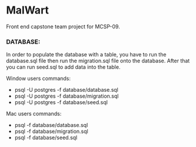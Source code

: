 # MalWart
Front end capstone team project for MCSP-09.

### DATABASE:
In order to populate the database with a table, you have to run the database.sql file then run the migration.sql file onto the database. After that you can run seed.sql to add data into the table.

Window users commands: 
- psql -U postgres -f database/database.sql
- psql -U postgres -f database/migration.sql
- psql -U postgres -f database/seed.sql

Mac users commands: 
- psql -f database/database.sql
- psql -f database/migration.sql
- psql -f database/seed.sql
